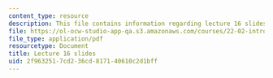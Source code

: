 ```yaml
---
content_type: resource
description: This file contains information regarding lecture 16 slides
file: https://ol-ocw-studio-app-qa.s3.amazonaws.com/courses/22-02-introduction-to-applied-nuclear-physics-spring-2012/2f9632517cd236cd817140610c2d1bff_MIT22_02S12_lec16.pdf
file_type: application/pdf
resourcetype: Document
title: Lecture 16 slides
uid: 2f963251-7cd2-36cd-8171-40610c2d1bff
---
```

